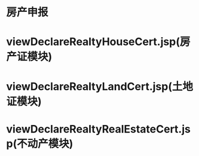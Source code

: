 # 房产申报

# viewDeclareRealtyHouseCert.jsp(房产证模块)

# viewDeclareRealtyLandCert.jsp(土地证模块)

# viewDeclareRealtyRealEstateCert.jsp(不动产模块)